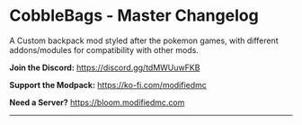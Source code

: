 # CobbleBags - Master Changelog
A Custom backpack mod styled after the pokemon games, with different addons/modules for compatibility with other mods.

**Join the Discord:**
https://discord.gg/tdMWUuwFKB

**Support the Modpack:**
https://ko-fi.com/modifiedmc

**Need a Server?**
https://bloom.modifiedmc.com

---
